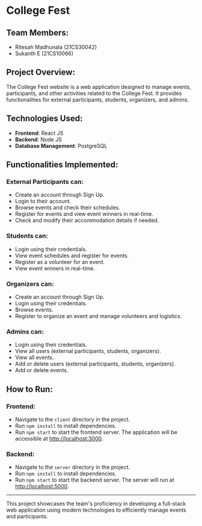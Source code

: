 # College Fest
## Team Members:
- Ritesah Madhunala (21CS30042)
- Sukanth E (21CS10066)

## Project Overview:
The College Fest website is a web application designed to manage events, participants, and other activities related to the College Fest. It provides functionalities for external participants, students, organizers, and admins.

## Technologies Used:
- **Frontend**: React JS
- **Backend**: Node JS
- **Database Management**: PostgreSQL

## Functionalities Implemented:
### External Participants can:
- Create an account through Sign Up.
- Login to their account.
- Browse events and check their schedules.
- Register for events and view event winners in real-time.
- Check and modify their accommodation details if needed.

### Students can:
- Login using their credentials.
- View event schedules and register for events.
- Register as a volunteer for an event.
- View event winners in real-time.

### Organizers can:
- Create an account through Sign Up.
- Login using their credentials.
- Browse events.
- Register to organize an event and manage volunteers and logistics.

### Admins can:
- Login using their credentials.
- View all users (external participants, students, organizers).
- View all events.
- Add or delete users (external participants, students, organizers).
- Add or delete events.

## How to Run:
### Frontend:
- Navigate to the `client` directory in the project.
- Run `npm install` to install dependencies.
- Run `npm start` to start the frontend server. The application will be accessible at [http://localhost:3000](http://localhost:3000).

### Backend:
- Navigate to the `server` directory in the project.
- Run `npm install` to install dependencies.
- Run `npm start` to start the backend server. The server will run at [http://localhost:5000](http://localhost:5000).

---

This project showcases the team's proficiency in developing a full-stack web application using modern technologies to efficiently manage events and participants.